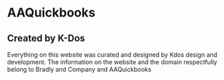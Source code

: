 # AAQuickbooks
## Created by K-Dos
Everything on this website was curated and designed by Kdos design and development. The information on the website and the domain respectfully belong to Bradly and Company and AAQuickbooks

